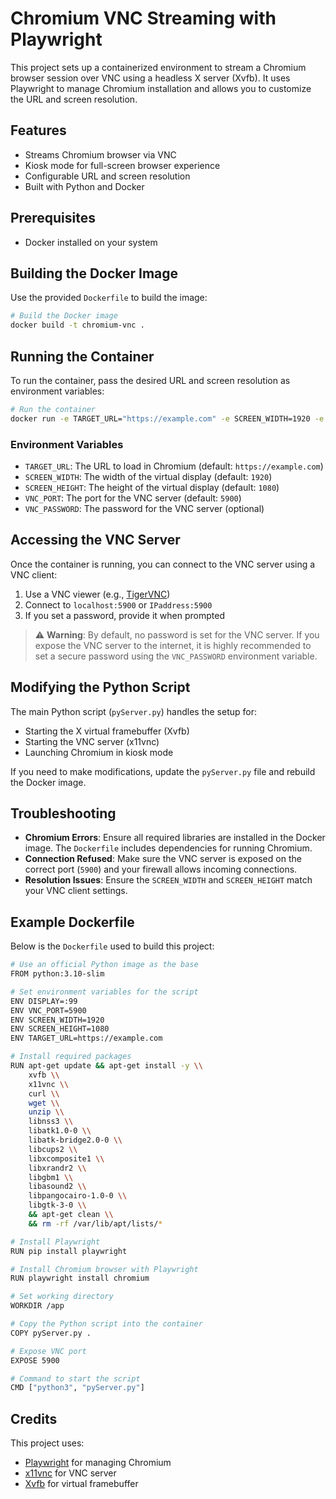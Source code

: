 # Chromium VNC Streaming with Playwright

This project sets up a containerized environment to stream a Chromium browser session over VNC using a headless X server (Xvfb). It uses Playwright to manage Chromium installation and allows you to customize the URL and screen resolution.

## Features

- Streams Chromium browser via VNC
- Kiosk mode for full-screen browser experience
- Configurable URL and screen resolution
- Built with Python and Docker

## Prerequisites

- Docker installed on your system

## Building the Docker Image

Use the provided `Dockerfile` to build the image:

```bash
# Build the Docker image
docker build -t chromium-vnc .
```

## Running the Container

To run the container, pass the desired URL and screen resolution as environment variables:

```bash
# Run the container
docker run -e TARGET_URL="https://example.com" -e SCREEN_WIDTH=1920 -e SCREEN_HEIGHT=1080 -p 5900:5900 chromium-vnc
```

### Environment Variables

- `TARGET_URL`: The URL to load in Chromium (default: `https://example.com`)
- `SCREEN_WIDTH`: The width of the virtual display (default: `1920`)
- `SCREEN_HEIGHT`: The height of the virtual display (default: `1080`)
- `VNC_PORT`: The port for the VNC server (default: `5900`)
- `VNC_PASSWORD`: The password for the VNC server (optional)

## Accessing the VNC Server

Once the container is running, you can connect to the VNC server using a VNC client:

1. Use a VNC viewer (e.g., [TigerVNC](https://tigervnc.org/))
2. Connect to `localhost:5900` or `IPaddress:5900`
3. If you set a password, provide it when prompted

> ⚠️ **Warning**: By default, no password is set for the VNC server. If you expose the VNC server to the internet, it is highly recommended to set a secure password using the `VNC_PASSWORD` environment variable.


## Modifying the Python Script

The main Python script (`pyServer.py`) handles the setup for:

- Starting the X virtual framebuffer (Xvfb)
- Starting the VNC server (x11vnc)
- Launching Chromium in kiosk mode

If you need to make modifications, update the `pyServer.py` file and rebuild the Docker image.

## Troubleshooting

- **Chromium Errors**: Ensure all required libraries are installed in the Docker image. The `Dockerfile` includes dependencies for running Chromium.
- **Connection Refused**: Make sure the VNC server is exposed on the correct port (`5900`) and your firewall allows incoming connections.
- **Resolution Issues**: Ensure the `SCREEN_WIDTH` and `SCREEN_HEIGHT` match your VNC client settings.

## Example Dockerfile

Below is the `Dockerfile` used to build this project:

```bash
# Use an official Python image as the base
FROM python:3.10-slim

# Set environment variables for the script
ENV DISPLAY=:99
ENV VNC_PORT=5900
ENV SCREEN_WIDTH=1920
ENV SCREEN_HEIGHT=1080
ENV TARGET_URL=https://example.com

# Install required packages
RUN apt-get update && apt-get install -y \\
    xvfb \\
    x11vnc \\
    curl \\
    wget \\
    unzip \\
    libnss3 \\
    libatk1.0-0 \\
    libatk-bridge2.0-0 \\
    libcups2 \\
    libxcomposite1 \\
    libxrandr2 \\
    libgbm1 \\
    libasound2 \\
    libpangocairo-1.0-0 \\
    libgtk-3-0 \\
    && apt-get clean \\
    && rm -rf /var/lib/apt/lists/*

# Install Playwright
RUN pip install playwright

# Install Chromium browser with Playwright
RUN playwright install chromium

# Set working directory
WORKDIR /app

# Copy the Python script into the container
COPY pyServer.py .

# Expose VNC port
EXPOSE 5900

# Command to start the script
CMD ["python3", "pyServer.py"]
```

## Credits

This project uses:

- [Playwright](https://playwright.dev/) for managing Chromium
- [x11vnc](https://github.com/LibVNC/x11vnc) for VNC server
- [Xvfb](https://www.x.org/releases/X11R7.6/doc/man/man1/Xvfb.1.xhtml) for virtual framebuffer
